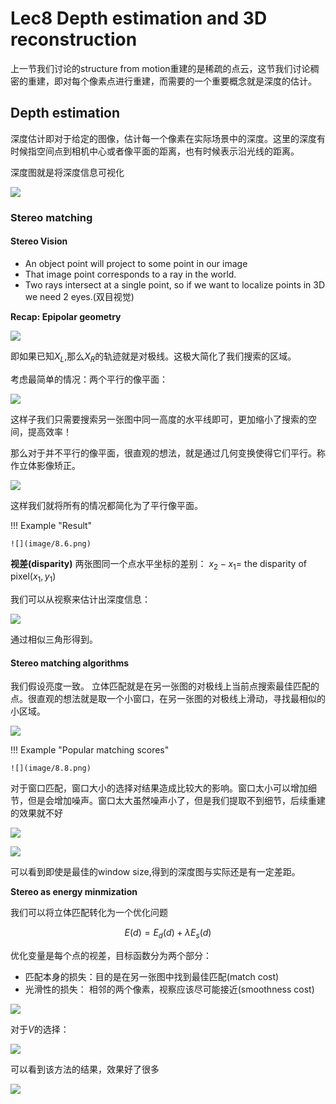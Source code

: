 # Lec8 Depth estimation and 3D reconstruction

上一节我们讨论的structure from motion重建的是稀疏的点云，这节我们讨论稠密的重建，即对每个像素点进行重建，而需要的一个重要概念就是深度的估计。

## Depth estimation

深度估计即对于给定的图像，估计每一个像素在实际场景中的深度。这里的深度有时候指空间点到相机中心或者像平面的距离，也有时候表示沿光线的距离。

深度图就是将深度信息可视化

![](image/8.1.png)

### Stereo matching

#### Stereo Vision

- An object point will project to some point in our image
- That image point corresponds to a ray in the world.
- Two rays intersect at a single point, so if we want to localize points in 3D we need 2 eyes.(双目视觉)

**Recap: Epipolar geometry**

![](image/8.2.png)

即如果已知$X_L$,那么$X_R$的轨迹就是对极线。这极大简化了我们搜索的区域。

考虑最简单的情况：两个平行的像平面：

![](image/8.3.png)

这样子我们只需要搜索另一张图中同一高度的水平线即可，更加缩小了搜索的空间，提高效率！

那么对于并不平行的像平面，很直观的想法，就是通过几何变换使得它们平行。称作立体影像矫正。

![](image/8.4.png)

这样我们就将所有的情况都简化为了平行像平面。

!!! Example "Result"

    ![](image/8.6.png)
     

**视差(disparity)**
两张图同一个点水平坐标的差别：
$x_2-x_1=$ the disparity of pixel($x_1,y_1$)

我们可以从视察来估计出深度信息：

![](image/8.5.png)

通过相似三角形得到。

#### Stereo matching algorithms

我们假设亮度一致。
立体匹配就是在另一张图的对极线上当前点搜索最佳匹配的点。很直观的想法就是取一个小窗口，在另一张图的对极线上滑动，寻找最相似的小区域。

![](image/8.7.png)

!!! Example "Popular matching scores"

    ![](image/8.8.png)

对于窗口匹配，窗口大小的选择对结果造成比较大的影响。窗口太小可以增加细节，但是会增加噪声。窗口太大虽然噪声小了，但是我们提取不到细节，后续重建的效果就不好

![](image/8.9.png)

![](image/8.10.png)

可以看到即使是最佳的window size,得到的深度图与实际还是有一定差距。

**Stereo as energy minmization**

我们可以将立体匹配转化为一个优化问题

$$
E(d)=E_d(d)+\lambda E_s(d)
$$

优化变量是每个点的视差，目标函数分为两个部分：

- 匹配本身的损失：目的是在另一张图中找到最佳匹配(match cost)
- 光滑性的损失： 相邻的两个像素，视察应该尽可能接近(smoothness cost)

![](image/8.11.png)

对于$V$的选择：

![](image/8.12.png)

可以看到该方法的结果，效果好了很多

![](image/8.13.png)